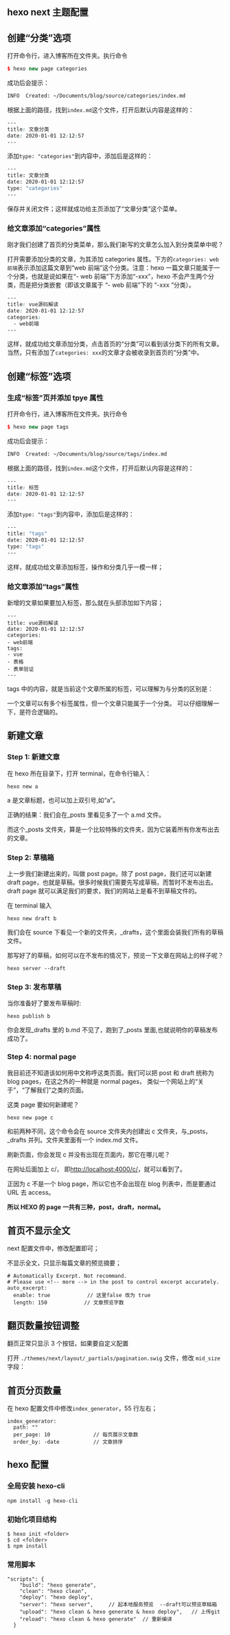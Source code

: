 ## hexo next 主题配置

## 创建“分类”选项

打开命令行，进入博客所在文件夹。执行命令

```cpp
$ hexo new page categories
```

成功后会提示：

```bash
INFO  Created: ~/Documents/blog/source/categories/index.md
```

根据上面的路径，找到`index.md`这个文件，打开后默认内容是这样的：

```css
---
title: 文章分类
date: 2020-01-01 12:12:57
---

```

添加`type: "categories"`到内容中，添加后是这样的：

```bash
---
title: 文章分类
date: 2020-01-01 12:12:57
type: "categories"
---
```

保存并关闭文件；这样就成功给主页添加了“文章分类”这个菜单。

### 给文章添加“categories”属性

刚才我们创建了首页的分类菜单，那么我们新写的文章怎么加入到分类菜单中呢？

打开需要添加分类的文章，为其添加 categories 属性。下方的`categories: web前端`表示添加这篇文章到“web 前端”这个分类。注意：hexo 一篇文章只能属于一个分类，也就是说如果在“- web 前端”下方添加“-xxx”，hexo 不会产生两个分类，而是把分类嵌套（即该文章属于 “- web 前端”下的 “-xxx ”分类）。

```css
---
title: vue源码解读
date: 2020-01-01 12:12:57
categories:
  - web前端
---

```

这样，就成功给文章添加分类，点击首页的“分类”可以看到该分类下的所有文章。当然，只有添加了`categories: xxx`的文章才会被收录到首页的“分类”中。

## 创建“标签”选项

### 生成“标签”页并添加 tpye 属性

打开命令行，进入博客所在文件夹。执行命令

```cpp
$ hexo new page tags
```

成功后会提示：

```bash
INFO  Created: ~/Documents/blog/source/tags/index.md
```

根据上面的路径，找到`index.md`这个文件，打开后默认内容是这样的：

```css
---
title: 标签
date: 2020-01-01 12:12:57
---

```

添加`type: "tags"`到内容中，添加后是这样的：

```bash
---
title: "tags"
date: 2020-01-01 12:12:57
type: "tags"
---
```

这样，就成功给文章添加标签，操作和分类几乎一模一样；

### 给文章添加“tags”属性

新增的文章如果要加入标签，那么就在头部添加如下内容；

```
---
title: vue源码解读
date: 2020-01-01 12:12:57
categories:
- web前端
tags:
- vue
- 表格
- 表单验证
---
```

tags 中的内容，就是当前这个文章所属的标签，可以理解为与分类的区别是：

一个文章可以有多个标签属性，但一个文章只能属于一个分类。 可以仔细理解一下，是符合逻辑的。

## 新建文章

### Step 1: 新建文章

在 hexo 所在目录下，打开 terminal，在命令行输入：

```
hexo new a
```

a 是文章标题，也可以加上双引号,如“a”。

正确的结果：我们会在\_posts 里看见多了一个 a.md 文件。

而这个\_posts 文件夹，算是一个比较特殊的文件夹，因为它装着所有你发布出去的文章。

### Step 2: 草稿箱

上一步我们新建出来的，叫做 post page。除了 post page，我们还可以新建 draft page，也就是草稿。很多时候我们需要先写成草稿，而暂时不发布出去。draft page 就可以满足我们的要求，我们的网站上是看不到草稿文件的。

在 terminal 输入

```
hexo new draft b
```

我们会在 source 下看见一个新的文件夹，\_drafts，这个里面会装我们所有的草稿文件。

那写好了的草稿，如何可以在不发布的情况下，预览一下文章在网站上的样子呢？

```
hexo server --draft
```

### Step 3: 发布草稿

当你准备好了要发布草稿时:

```
hexo publish b
```

你会发现\_drafts 里的 b.md 不见了，跑到了\_posts 里面,也就说明你的草稿发布成功了。

### Step 4: normal page

我目前还不知道该如何用中文称呼这类页面。我们可以把 post 和 draft 统称为 blog pages，在这之外的一种就是 normal pages， 类似一个网站上的“关于”，“了解我们”之类的页面。

这类 page 要如何新建呢？

```
hexo new page c
```

和前两种不同，这个命令会在 source 文件夹内创建出 c 文件夹，与\_posts，\_drafts 并列。文件夹里面有一个 index.md 文件。

刷新页面，你会发现 c 并没有出现在页面内，那它在哪儿呢？

在网址后面加上 c/， 即[http://localhost:4000/c/](https://link.jianshu.com?t=http://localhost:4000/c/)，就可以看到了。

正因为 c 不是一个 blog page，所以它也不会出现在 blog 列表中，而是要通过 URL 去 access。

**所以 HEXO 的 page 一共有三种，post，draft，normal。**

## 首页不显示全文

next 配置文件中，修改配置即可；

不显示全文，只显示每篇文章的预览摘要；

```
# Automatically Excerpt. Not recommand.
# Please use <!-- more --> in the post to control excerpt accurately.
auto_excerpt:
  enable: true            // 这里false 改为 true
  length: 150            // 文章预览字数
```

## 翻页数量按钮调整

翻页正常只显示 3 个按钮，如果要自定义配置

打开 `./themes/next/layout/_partials/pagination.swig` 文件，修改 `mid_size` 字段：

[配置按钮]: https://segmentfault.com/q/1010000022474021 "这篇文章详细配置"

## 首页分页数量

在 hexo 配置文件中修改`index_generator`，55 行左右；

```
index_generator:
  path: ""
  per_page: 10              // 每页展示文章数
  order_by: -date           // 文章排序
```

## hexo 配置

### 全局安装 hexo-cli

```
npm install -g hexo-cli
```

### 初始化项目结构

```
$ hexo init <folder>
$ cd <folder>
$ npm install
```

### 常用脚本

```
"scripts": {
    "build": "hexo generate",
    "clean": "hexo clean",
    "deploy": "hexo deploy",
    "server": "hexo server",     // 起本地服务预览  --draft可以预览草稿箱
    "upload": "hexo clean & hexo generate & hexo deploy",   // 上传git
    "reload": "hexo clean & hexo generate"  // 重新编译
  }
```
